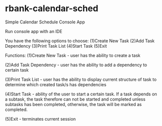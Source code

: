 # rbank-calendar-sched
Simple Calendar Schedule Console App

Run console app with an IDE

You have the following options to choose:
(1)Create New Task (2)Add Task Dependency (3)Print Task List (4)Start Task (5)Exit

Functions:
(1)Create New Task - user has the ability to create a task

(2)Add Task Dependency - user has the ability to add a dependency to certain task

(3)Print Task List - user has the ability to display current structure of task to determine which created task/s has dependencies

(4)Start Task - ability of the user to start a certain task. If a task depends on a subtask, the task therefore can not be started and completed unless subtasks has been completed, otherwise, the task will be marked as completed.

(5)Exit - terminates current session
